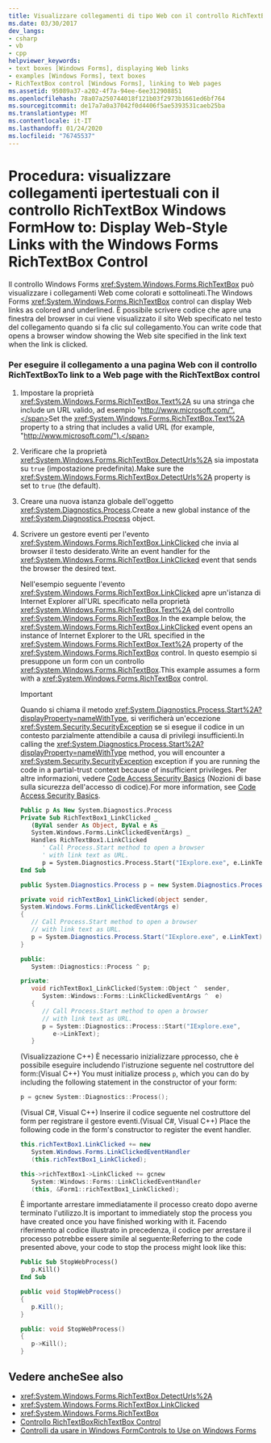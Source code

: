 ```yaml
---
title: Visualizzare collegamenti di tipo Web con il controllo RichTextBox
ms.date: 03/30/2017
dev_langs:
- csharp
- vb
- cpp
helpviewer_keywords:
- text boxes [Windows Forms], displaying Web links
- examples [Windows Forms], text boxes
- RichTextBox control [Windows Forms], linking to Web pages
ms.assetid: 95089a37-a202-4f7a-94ee-6ee312908851
ms.openlocfilehash: 78a07a250744018f121b03f2973b1661ed6bf764
ms.sourcegitcommit: de17a7a0a37042f0d4406f5ae5393531caeb25ba
ms.translationtype: MT
ms.contentlocale: it-IT
ms.lasthandoff: 01/24/2020
ms.locfileid: "76745537"
---
```

# <a name="how-to-display-web-style-links-with-the-windows-forms-richtextbox-control"></a><span data-ttu-id="5d8f0-102">Procedura: visualizzare collegamenti ipertestuali con il controllo RichTextBox Windows Form</span><span class="sxs-lookup"><span data-stu-id="5d8f0-102">How to: Display Web-Style Links with the Windows Forms RichTextBox Control</span></span>

<span data-ttu-id="5d8f0-103">Il controllo Windows Forms <xref:System.Windows.Forms.RichTextBox> può visualizzare i collegamenti Web come colorati e sottolineati.</span><span class="sxs-lookup"><span data-stu-id="5d8f0-103">The Windows Forms <xref:System.Windows.Forms.RichTextBox> control can display Web links as colored and underlined.</span></span> <span data-ttu-id="5d8f0-104">È possibile scrivere codice che apre una finestra del browser in cui viene visualizzato il sito Web specificato nel testo del collegamento quando si fa clic sul collegamento.</span><span class="sxs-lookup"><span data-stu-id="5d8f0-104">You can write code that opens a browser window showing the Web site specified in the link text when the link is clicked.</span></span>

### <a name="to-link-to-a-web-page-with-the-richtextbox-control"></a><span data-ttu-id="5d8f0-105">Per eseguire il collegamento a una pagina Web con il controllo RichTextBox</span><span class="sxs-lookup"><span data-stu-id="5d8f0-105">To link to a Web page with the RichTextBox control</span></span>

1. <span data-ttu-id="5d8f0-106">Impostare la proprietà <xref:System.Windows.Forms.RichTextBox.Text%2A> su una stringa che include un URL valido, ad esempio "http://www.microsoft.com/".</span><span class="sxs-lookup"><span data-stu-id="5d8f0-106">Set the <xref:System.Windows.Forms.RichTextBox.Text%2A> property to a string that includes a valid URL (for example, "http://www.microsoft.com/").</span></span>

2. <span data-ttu-id="5d8f0-107">Verificare che la proprietà <xref:System.Windows.Forms.RichTextBox.DetectUrls%2A> sia impostata su `true` (impostazione predefinita).</span><span class="sxs-lookup"><span data-stu-id="5d8f0-107">Make sure the <xref:System.Windows.Forms.RichTextBox.DetectUrls%2A> property is set to `true` (the default).</span></span>

3. <span data-ttu-id="5d8f0-108">Creare una nuova istanza globale dell'oggetto <xref:System.Diagnostics.Process>.</span><span class="sxs-lookup"><span data-stu-id="5d8f0-108">Create a new global instance of the <xref:System.Diagnostics.Process> object.</span></span>

4. <span data-ttu-id="5d8f0-109">Scrivere un gestore eventi per l'evento <xref:System.Windows.Forms.RichTextBox.LinkClicked> che invia al browser il testo desiderato.</span><span class="sxs-lookup"><span data-stu-id="5d8f0-109">Write an event handler for the <xref:System.Windows.Forms.RichTextBox.LinkClicked> event that sends the browser the desired text.</span></span>

    <span data-ttu-id="5d8f0-110">Nell'esempio seguente l'evento <xref:System.Windows.Forms.RichTextBox.LinkClicked> apre un'istanza di Internet Explorer all'URL specificato nella proprietà <xref:System.Windows.Forms.RichTextBox.Text%2A> del controllo <xref:System.Windows.Forms.RichTextBox>.</span><span class="sxs-lookup"><span data-stu-id="5d8f0-110">In the example below, the <xref:System.Windows.Forms.RichTextBox.LinkClicked> event opens an instance of Internet Explorer to the URL specified in the <xref:System.Windows.Forms.RichTextBox.Text%2A> property of the <xref:System.Windows.Forms.RichTextBox> control.</span></span> <span data-ttu-id="5d8f0-111">In questo esempio si presuppone un form con un controllo <xref:System.Windows.Forms.RichTextBox>.</span><span class="sxs-lookup"><span data-stu-id="5d8f0-111">This example assumes a form with a <xref:System.Windows.Forms.RichTextBox> control.</span></span>

    > [!IMPORTANT]
    > <span data-ttu-id="5d8f0-112">Quando si chiama il metodo <xref:System.Diagnostics.Process.Start%2A?displayProperty=nameWithType>, si verificherà un'eccezione <xref:System.Security.SecurityException> se si esegue il codice in un contesto parzialmente attendibile a causa di privilegi insufficienti.</span><span class="sxs-lookup"><span data-stu-id="5d8f0-112">In calling the <xref:System.Diagnostics.Process.Start%2A?displayProperty=nameWithType> method, you will encounter a <xref:System.Security.SecurityException> exception if you are running the code in a partial-trust context because of insufficient privileges.</span></span> <span data-ttu-id="5d8f0-113">Per altre informazioni, vedere [Code Access Security Basics](../../misc/code-access-security-basics.md) (Nozioni di base sulla sicurezza dell'accesso di codice).</span><span class="sxs-lookup"><span data-stu-id="5d8f0-113">For more information, see [Code Access Security Basics](../../misc/code-access-security-basics.md).</span></span>

    ```vb
    Public p As New System.Diagnostics.Process
    Private Sub RichTextBox1_LinkClicked _
       (ByVal sender As Object, ByVal e As _
       System.Windows.Forms.LinkClickedEventArgs) _
       Handles RichTextBox1.LinkClicked
          ' Call Process.Start method to open a browser
          ' with link text as URL.
          p = System.Diagnostics.Process.Start("IExplore.exe", e.LinkText)
    End Sub
    ```

    ```csharp
    public System.Diagnostics.Process p = new System.Diagnostics.Process();

    private void richTextBox1_LinkClicked(object sender,
    System.Windows.Forms.LinkClickedEventArgs e)
    {
       // Call Process.Start method to open a browser
       // with link text as URL.
       p = System.Diagnostics.Process.Start("IExplore.exe", e.LinkText);
    }
    ```

    ```cpp
    public:
       System::Diagnostics::Process ^ p;

    private:
       void richTextBox1_LinkClicked(System::Object ^  sender,
          System::Windows::Forms::LinkClickedEventArgs ^  e)
       {
          // Call Process.Start method to open a browser
          // with link text as URL.
          p = System::Diagnostics::Process::Start("IExplore.exe",
             e->LinkText);
       }
    ```

    <span data-ttu-id="5d8f0-114">(Visualizzazione C++) È necessario inizializzare `p`processo, che è possibile eseguire includendo l'istruzione seguente nel costruttore del form:</span><span class="sxs-lookup"><span data-stu-id="5d8f0-114">(Visual C++) You must initialize process `p`, which you can do by including the following statement in the constructor of your form:</span></span>

    ```cpp
    p = gcnew System::Diagnostics::Process();
    ```

    <span data-ttu-id="5d8f0-115">(Visual C#, Visual C++) Inserire il codice seguente nel costruttore del form per registrare il gestore eventi.</span><span class="sxs-lookup"><span data-stu-id="5d8f0-115">(Visual C#, Visual C++) Place the following code in the form's constructor to register the event handler.</span></span>

    ```csharp
    this.richTextBox1.LinkClicked += new
       System.Windows.Forms.LinkClickedEventHandler
       (this.richTextBox1_LinkClicked);
    ```

    ```cpp
    this->richTextBox1->LinkClicked += gcnew
       System::Windows::Forms::LinkClickedEventHandler
       (this, &Form1::richTextBox1_LinkClicked);
    ```

    <span data-ttu-id="5d8f0-116">È importante arrestare immediatamente il processo creato dopo averne terminato l'utilizzo.</span><span class="sxs-lookup"><span data-stu-id="5d8f0-116">It is important to immediately stop the process you have created once you have finished working with it.</span></span> <span data-ttu-id="5d8f0-117">Facendo riferimento al codice illustrato in precedenza, il codice per arrestare il processo potrebbe essere simile al seguente:</span><span class="sxs-lookup"><span data-stu-id="5d8f0-117">Referring to the code presented above, your code to stop the process might look like this:</span></span>

    ```vb
    Public Sub StopWebProcess()
       p.Kill()
    End Sub
    ```

    ```csharp
    public void StopWebProcess()
    {
       p.Kill();
    }
    ```

    ```cpp
    public: void StopWebProcess()
    {
       p->Kill();
    }
    ```

## <a name="see-also"></a><span data-ttu-id="5d8f0-118">Vedere anche</span><span class="sxs-lookup"><span data-stu-id="5d8f0-118">See also</span></span>

- <xref:System.Windows.Forms.RichTextBox.DetectUrls%2A>
- <xref:System.Windows.Forms.RichTextBox.LinkClicked>
- <xref:System.Windows.Forms.RichTextBox>
- [<span data-ttu-id="5d8f0-119">Controllo RichTextBox</span><span class="sxs-lookup"><span data-stu-id="5d8f0-119">RichTextBox Control</span></span>](richtextbox-control-windows-forms.md)
- [<span data-ttu-id="5d8f0-120">Controlli da usare in Windows Form</span><span class="sxs-lookup"><span data-stu-id="5d8f0-120">Controls to Use on Windows Forms</span></span>](controls-to-use-on-windows-forms.md)
